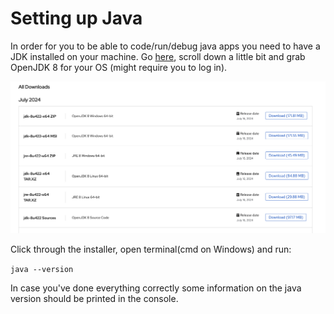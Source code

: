 # Setting up Java

In order for you to be able to code/run/debug java apps you need to have a JDK installed on your machine.
Go [here](https://developers.redhat.com/products/openjdk/download), scroll down a little bit and grab OpenJDK 8 for your
OS (might require you to log in).

![grab-java](assets/grab-jdk.png)

Click through the installer, open terminal(cmd on Windows) and run:

`java --version`

In case you've done everything correctly some information on the java version should be printed in the console.
